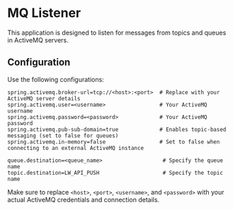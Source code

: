 # MQ Listener

This application is designed to listen for messages from topics and queues in ActiveMQ servers.

## Configuration

Use the following configurations:

```properties
spring.activemq.broker-url=tcp://<host>:<port>  # Replace with your ActiveMQ server details
spring.activemq.user=<username>                 # Your ActiveMQ username
spring.activemq.password=<password>             # Your ActiveMQ password
spring.activemq.pub-sub-domain=true             # Enables topic-based messaging (set to false for queues)
spring.activemq.in-memory=false                 # Set to false when connecting to an external ActiveMQ instance

queue.destination=<queue_name>                   # Specify the queue name
topic.destination=LW_API_PUSH                    # Specify the topic name
```

Make sure to replace `<host>`, `<port>`, `<username>`, and `<password>` with your actual ActiveMQ credentials and connection details.
